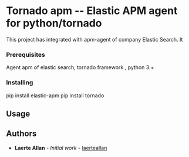 # Tornado apm -- Elastic APM agent for python/tornado  

This project has integrated with apm-agent of company Elastic Search. It 


### Prerequisites

Agent apm of elastic search,
tornado framework ,
python 3.+

### Installing
pip install  elastic-apm
pip install tornado

## Usage


## Authors

* **Laerte Allan** - *Initial work* - [laerteallan](https://github.com/laerteallan)
